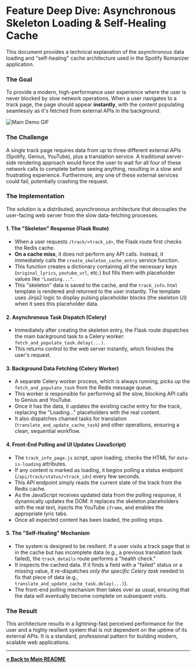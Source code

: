 # Feature Deep Dive: Asynchronous Skeleton Loading & Self-Healing Cache

This document provides a technical explanation of the asynchronous data loading and "self-healing" cache architecture used in the Spotify Romanizer application.

### The Goal

To provide a modern, high-performance user experience where the user is never blocked by slow network operations. When a user navigates to a track page, the page should appear **instantly**, with the content populating seamlessly as it's fetched from external APIs in the background.

![Main Demo GIF](../assets/demo-main.gif)

### The Challenge

A single track page requires data from up to three different external APIs (Spotify, Genius, YouTube), plus a translation service. A traditional server-side rendering approach would force the user to wait for all four of these network calls to complete before seeing anything, resulting in a slow and frustrating experience. Furthermore, any one of these external services could fail, potentially crashing the request.

### The Implementation

The solution is a distributed, asynchronous architecture that decouples the user-facing web server from the slow data-fetching processes.

#### 1. The "Skeleton" Response (Flask Route)

- When a user requests `/track/<track_id>`, the Flask route first checks the Redis cache.
- **On a cache miss**, it does not perform any API calls. Instead, it immediately calls the `create_skeleton_cache_entry` service function.
- This function creates a dictionary containing all the necessary keys (`original_lyrics`, `youtube_url`, etc.) but fills them with placeholder values like `"Loading..."`.
- This "skeleton" data is saved to the cache, and the `track_info.html` template is rendered and returned to the user instantly. The template uses Jinja2 logic to display pulsing placeholder blocks (the skeleton UI) when it sees this placeholder data.

#### 2. Asynchronous Task Dispatch (Celery)

- Immediately after creating the skeleton entry, the Flask route dispatches the main background task to a Celery worker: `fetch_and_populate_task.delay(...)`.
- This returns control to the web server instantly, which finishes the user's request.

#### 3. Background Data Fetching (Celery Worker)

- A separate Celery worker process, which is always running, picks up the `fetch_and_populate_task` from the Redis message queue.
- This worker is responsible for performing all the slow, blocking API calls to Genius and YouTube.
- Once it has the data, it updates the existing cache entry for the track, replacing the "Loading..." placeholders with the real content.
- It also dispatches chained tasks for translation (`translate_and_update_cache_task`) and other operations, ensuring a clean, sequential workflow.

#### 4. Front-End Polling and UI Updates (JavaScript)

- The `track_info_page.js` script, upon loading, checks the HTML for `data-is-loading` attributes.
- If any content is marked as loading, it begins polling a status endpoint (`/api/track/status/<track_id>`) every few seconds.
- This API endpoint simply reads the current state of the track from the Redis cache.
- As the JavaScript receives updated data from the polling response, it dynamically updates the DOM: it replaces the skeleton placeholders with the real text, injects the YouTube `iframe`, and enables the appropriate lyric tabs.
- Once all expected content has been loaded, the polling stops.

#### 5. The "Self-Healing" Mechanism

- The system is designed to be resilient. If a user visits a track page that _is_ in the cache but has incomplete data (e.g., a previous translation task failed), the `track_details` route performs a "health check."
- It inspects the cached data. If it finds a field with a "failed" status or a missing value, it re-dispatches _only the specific Celery task_ needed to fix that piece of data (e.g., `translate_and_update_cache_task.delay(...)`).
- The front-end polling mechanism then takes over as usual, ensuring that the data will eventually become complete on subsequent visits.

### The Result

This architecture results in a lightning-fast perceived performance for the user and a highly resilient system that is not dependent on the uptime of its external APIs. It is a standard, professional pattern for building modern, scalable web applications.

---

[**« Back to Main README**](../README.md)
